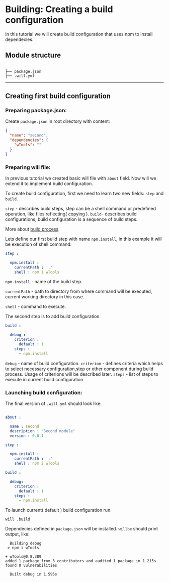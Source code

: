 # Building: Creating a build configuration
In this tutorial we will create build configuration that uses npm to install dependecies.

## Module structure

```
.
├── package.json
├── .will.yml
```
___

## Creating first build configuration

### Preparing package.json:

Create `package.json` in root directory with content:
``` json
{
  "name": "second",
  "dependencies": {
    "wTools": ""
  }
}
```

### Preparing will file:

In previous tutorial we created basic will file with `about` field.
Now will we extend it to implement build configuration.

To create build configuration, first we need to learn two new fields: `step` and `build`.

`step` - describes build steps, step can be a shell command or predefined operation, like files reflecting( copying ).
`build`- describes build configurations, build configuration is a sequence of build steps.

More about [build process](Build.md)

Lets define our first build step with name `npm.install`, in this example it will be execution of shell command:

```yaml
step :

  npm.install :
    currentPath : '.'
    shell : npm i wTools
```

`npm.install` - name of the build step.

`currentPath` - path to directory from where command will be executed, current working directory in this case.

`shell` - command to execute.

The second step is to add build configuration.

```yaml
build :

  debug :
    criterion :
      default : 1
    steps :
      - npm.install
```

`debug` - name of build configuration.
`criterion` - defines criteria which helps to select necessary configuration,step or other component during build process.
Usage of criterions will be described later.
`steps` - list of steps to execute in current build configuration

### Launching build configuration:

The final version of `.will.yml` should look like:

```yaml

about :

  name : second
  description : "Second module"
  version : 0.0.1

step :

  npm.install :
    currentPath : '.'
    shell : npm i wTools

build :

  debug:
    criterion :
      default : 1
    steps :
      - npm.install
```

To launch current( default ) build configuration run:

```
will .build
```

Dependecies defined in `package.json` will be installed. `willbe` should print output, like:

```
  Building debug
 > npm i wTools

+ wTools@0.8.389
added 1 package from 3 contributors and audited 1 package in 1.215s
found 0 vulnerabilities

  Built debug in 1.595s
```







